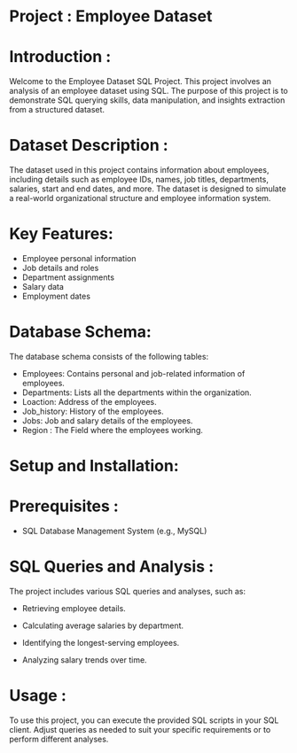 # Project : Employee Dataset

# Introduction :

Welcome to the Employee Dataset SQL Project. This project involves an analysis of an employee dataset using SQL. The purpose of this project is to demonstrate SQL querying skills, data manipulation, and insights extraction from a structured dataset.

# Dataset Description :

The dataset used in this project contains information about employees, including details such as employee IDs, names, job titles, departments, salaries, start and end dates, and more. The dataset is designed to simulate a real-world organizational structure and employee information system.

# Key Features:

* Employee personal information
* Job details and roles
* Department assignments
* Salary data
* Employment dates

# Database Schema:

The database schema consists of the following tables:

* Employees: Contains personal and job-related information of employees.
* Departments: Lists all the departments within the organization.
* Loaction: Address of the employees.
* Job_history: History of the employees.
* Jobs: Job and salary details of the employees.
* Region : The Field where the employees working.

# Setup and Installation:

# Prerequisites : 

* SQL Database Management System (e.g., MySQL)


# SQL Queries and Analysis :

The project includes various SQL queries and analyses, such as:

* Retrieving employee details.

* Calculating average salaries by department.

* Identifying the longest-serving employees.

* Analyzing salary trends over time.

# Usage :

To use this project, you can execute the provided SQL scripts in your SQL client. Adjust queries as needed to suit your specific requirements or to perform different analyses.
